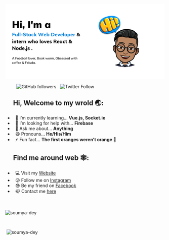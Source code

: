 <img src="https://raw.githubusercontent.com/Soumya-Dey/Soumya-Dey/master/readme-banner.png" width="740" alt="banner that says Soumya Dey"/>

&nbsp;&nbsp;&nbsp;&nbsp;&nbsp;&nbsp;&nbsp;&nbsp; ![GitHub followers](https://img.shields.io/github/followers/Soumya-Dey?style=social)&nbsp;&nbsp; ![Twitter Follow](https://img.shields.io/twitter/follow/soumyadey2001?style=social)

## &nbsp;&nbsp;&nbsp;&nbsp; Hi, Welcome to my wrold 🌏:
- &nbsp; 🌱 I’m currently learning... **Vue.js, Socket.io**
- &nbsp; 🤔 I’m looking for help with... **Firebase**
- &nbsp; 💬 Ask me about... **Anything**
- &nbsp; 😄 Pronouns... **He/His/Him** 
- &nbsp; ⚡ Fun fact... **The first oranges weren’t orange 🍊**

## &nbsp;&nbsp;&nbsp;&nbsp; Find me around web 🕸:
- &nbsp; 💻 Visit my [Website](https://soumya-dey.github.io/)
- &nbsp; 😜 Follow me on [Instagram](https://www.instagram.com/soumya_sl/)
- &nbsp; 😎 Be my friend on [Facebook](https://www.facebook.com/soumya.dey.39948)
- &nbsp; 📪 Contact me [here](mailto:soumyadey200@hotmail.com)

<br/>
<p><img src="https://github-readme-stats.vercel.app/api?username=soumya-dey&show_icons=true" alt="soumya-dey" /></p>

<br/>
<p>&nbsp;<img src="https://github-readme-stats.vercel.app/api/top-langs/?username=soumya-dey&layout=compact&hide=html" alt="soumya-dey" /></p>
